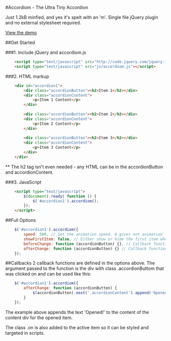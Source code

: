 #Accordiom - The Ultra Tiny Accordion

Just 1.2kB minfied, and yes it's spelt with an 'm'. Single file jQuery plugin and no external stylesheet required.

[View the demo](http://www.simonboak.co.uk/accordiom/)
 

##Get Started

###1. Include jQuery and accordiom.js
```html
	<script type="text/javascript" src="http://code.jquery.com/jquery-1.9.1.min.js"></script>
	<script type="text/javascript" src="js/accordiom.js"></script>
```

###2. HTML markup
```html
	<div id="accordion1">
		<div class="accordionButton"><h2>Item 1</h2></div>
		<div class="accordionContent">
			<p>Item 1 Content</p>
		</div>
		
		<div class="accordionButton"><h2>Item 2</h2></div>
		<div class="accordionContent">
			<p>Item 2 Content</p>
		</div>
		
		<div class="accordionButton"><h2>Item 3</h2></div>
		<div class="accordionContent">
			<p>Item 3 Content</p>
		</div>
	</div>
```

** The h2 tag isn't even needed - any HTML can be in the accordionButton and accordionContent.

###3. JavaScript
```html
	<script type="text/javascript">
		$(document).ready( function () {
			$('#accordion1').accordiom();
		});
	</script>
```


##Full Options


```javascript
	$('#accordion1').accordiom({
		speed: 500, // Set the animation speed. 0 gives not animation
		showFirstItem: false, // Either show or hide the first item when loading
		beforeChange: function (accordionButton) {}, // Callback function called on click of the accordionButton before an item is hidden or shown
		afterChange: function (accordionButton) {} // Callback function called after change of item
	});
```

##Callbacks
2 callback functions are defined in the options above. The argument passed to the function is the div with class .accordionButtom that was clicked on and can be used like this:
```javascript
	$('#accordion1').accordiom({
		afterChange: function (accordionButton) {
			$(accordionButton).next('.accordionContent').append('Opened!');
		}
	});
```
The example above appends the text 'Opened!' to the content of the content div for the opened item.

The class .on is also added to the active item so it can be styled and targeted in scripts.